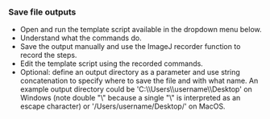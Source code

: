 ### Save file outputs
  - Open and run the template script available in the dropdown menu below.
  - Understand what the commands do.
  - Save the output manually and use the ImageJ recorder function to record the steps.
  - Edit the template script using the recorded commands.
  - Optional: define an output directory as a parameter and use string concatenation to specify where to save the file and with what name. An example output directory could be 'C:\\\Users\\\username\\\Desktop' on Windows (note double "\\" because a single "\\" is interpreted as an escape character) or '/Users/username/Desktop/' on MacOS.
